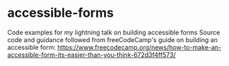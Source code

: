 # accessible-forms
Code examples for my lightning talk on building accessible forms
Source code and guidance followed from freeCodeCamp's guide on building an accessible form: https://www.freecodecamp.org/news/how-to-make-an-accessible-form-its-easier-than-you-think-672d3f4ff573/
